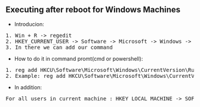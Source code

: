 ## Executing after reboot for Windows Machines

* Introducion:
<pre>
1. Win + R -> regedit 
2. HKEY_CURRENT_USER -> Software -> Microsoft -> Windows -> CurrentVersion -> Run
3. In there we can add our command
</pre>
* How to do it in command promt(cmd or powershell):
<pre>
1. reg add HKCU\Software\Microsoft\Windows\CurrentVersion\Run /v {Name} /t {Type} /d {PATH_TO_EVIL_FILE}
2. Example: reg add HKCU\Software\Microsoft\Windows\CurrentVersion\Run /v test /t REG_SZ /d "C:\evil_file.exe"
</pre>

* In addition:
<pre>
For all users in current machine : HKEY_LOCAL_MACHINE -> SOFTWARE -> Microsoft -> Windows -> CurrentVersion -> Run
</pre>